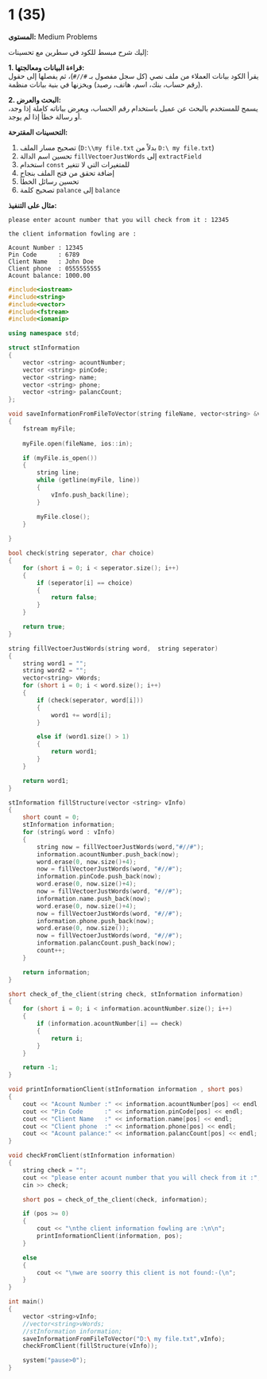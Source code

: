 # 1 (35)

**المستوى:** Medium Problems

إليك شرح مبسط للكود في سطرين مع تحسينات:

**1. قراءة البيانات ومعالجتها:**  
يقرأ الكود بيانات العملاء من ملف نصي (كل سجل مفصول بـ `#//#`)، ثم يفصلها إلى حقول (رقم حساب، بنك، اسم، هاتف، رصيد) ويخزنها في بنية بيانات منظمة.

**2. البحث والعرض:**  
يسمح للمستخدم بالبحث عن عميل باستخدام رقم الحساب، ويعرض بياناته كاملة إذا وجد، أو رسالة خطأ إذا لم يوجد.

**التحسينات المقترحة:**
1. تصحيح مسار الملف (`D:\\my file.txt` بدلاً من `D:\ my file.txt`)
2. تحسين اسم الدالة `fillVectoerJustWords` إلى `extractField`
3. استخدام `const` للمتغيرات التي لا تتغير
4. إضافة تحقق من فتح الملف بنجاح
5. تحسين رسائل الخطأ
6. تصحيح كلمة `palance` إلى `balance`

**مثال على التنفيذ:**
```
please enter acount number that you will check from it : 12345

the client information fowling are :

Acount Number : 12345
Pin Code      : 6789
Client Name   : John Doe
Client phone  : 0555555555
Acount balance: 1000.00
```

```cpp
#include<iostream>
#include<string>
#include<vector>
#include<fstream>
#include<iomanip>

using namespace std;

struct stInformation
{
	vector <string> acountNumber;
	vector <string> pinCode;
	vector <string> name;
	vector <string> phone;
	vector <string> palancCount;
};

void saveInformationFromFileToVector(string fileName, vector<string> &vInfo )
{
	fstream myFile;
	
	myFile.open(fileName, ios::in);

	if (myFile.is_open())
	{
		string line;
		while (getline(myFile, line))
		{
			vInfo.push_back(line);
		}

		myFile.close();
	}
	
}

bool check(string seperator, char choice)
{
	for (short i = 0; i < seperator.size(); i++)
	{
		if (seperator[i] == choice)
		{
			return false;
		}
	}

	return true;
}

string fillVectoerJustWords(string word,  string seperator)
{
	string word1 = "";
	string word2 = "";
	vector<string> vWords;
	for (short i = 0; i < word.size(); i++)
	{
		if (check(seperator, word[i]))
		{
			word1 += word[i];
		}

		else if (word1.size() > 1)
		{
			return word1;
		}
	}

	return word1;
}

stInformation fillStructure(vector <string> vInfo)
{
	short count = 0;
	stInformation information;
	for (string& word : vInfo)
	{
		string now = fillVectoerJustWords(word,"#//#");
		information.acountNumber.push_back(now);
		word.erase(0, now.size()+4);
		now = fillVectoerJustWords(word, "#//#");
		information.pinCode.push_back(now);
		word.erase(0, now.size()+4);
		now = fillVectoerJustWords(word, "#//#");
		information.name.push_back(now);
		word.erase(0, now.size()+4);
		now = fillVectoerJustWords(word, "#//#");
		information.phone.push_back(now);
		word.erase(0, now.size());
		now = fillVectoerJustWords(word, "#//#");
		information.palancCount.push_back(now);
		count++;
	}

	return information;
}

short check_of_the_client(string check, stInformation information)
{
	for (short i = 0; i < information.acountNumber.size(); i++)
	{
		if (information.acountNumber[i] == check)
		{
			return i;
		}
	}

	return -1;
}

void printInformationClient(stInformation information , short pos)
{
	cout << "Acount Number :" << information.acountNumber[pos] << endl;
	cout << "Pin Code      :" << information.pinCode[pos] << endl;
	cout << "Client Name   :" << information.name[pos] << endl;
	cout << "Client phone  :" << information.phone[pos] << endl;
	cout << "Acount palance:" << information.palancCount[pos] << endl;
}

void checkFromClient(stInformation information)
{
	string check = "";
	cout << "please enter acount number that you will check from it :";
	cin >> check;

	short pos = check_of_the_client(check, information);

	if (pos >= 0)
	{
		cout << "\nthe client information fowling are :\n\n";
		printInformationClient(information, pos);
	}

	else
	{
		cout << "\nwe are soorry this client is not found:-(\n";
	}
}

int main()
{
	vector <string>vInfo;
	//vector<string>vWords;
	//stInformation information;
	saveInformationFromFileToVector("D:\ my file.txt",vInfo);
	checkFromClient(fillStructure(vInfo));

	system("pause>0");
}
```